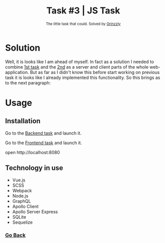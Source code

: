 <h1 align="center">Task #3 | JS Task</h1>

<div align="center">
  <sub>The little task that could. Solved by
  <a href="https://github.com/Grinzzly">Grinzzly</a>
  </a>
  <br>
  <br>
</div>

# Solution

Well, it is looks like I am ahead of myself. In fact as a solution I needed to combine [1st task](../Integrated%20Task) 
and the [2nd](../Layout%20Task) as a server and client parts of the whole web-application. But as far as I didn't know 
this before start working on previous task it is looks like I already implemented this functionality. So this brings as 
to the next paragraph:

# Usage 

## Installation

Go to the [Backend task](../Integrated%20Task) and launch it.

Go to the [Frontend task](../Layout%20Task) and launch it.

open http://localhost:8080 


## Technology in use

* Vue.js
* SCSS
* Webpack
* Node.js
* GraphQL
* Apollo Client
* Apollo Server Express
* SQLite 
* Sequelize

### [Go Back](https://github.com/Grinzzly/Yandex-SoID)
